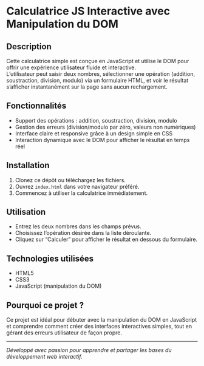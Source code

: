 # Calculatrice JS Interactive avec Manipulation du DOM

## Description

Cette calculatrice simple est conçue en JavaScript et utilise le DOM pour offrir une expérience utilisateur fluide et interactive.  
L’utilisateur peut saisir deux nombres, sélectionner une opération (addition, soustraction, division, modulo) via un formulaire HTML, et voir le résultat s’afficher instantanément sur la page sans aucun rechargement.

## Fonctionnalités

- Support des opérations : addition, soustraction, division, modulo
- Gestion des erreurs (division/modulo par zéro, valeurs non numériques)
- Interface claire et responsive grâce à un design simple en CSS
- Interaction dynamique avec le DOM pour afficher le résultat en temps réel

## Installation

1. Clonez ce dépôt ou téléchargez les fichiers.
2. Ouvrez `index.html` dans votre navigateur préféré.
3. Commencez à utiliser la calculatrice immédiatement.

## Utilisation

- Entrez les deux nombres dans les champs prévus.
- Choisissez l’opération désirée dans la liste déroulante.
- Cliquez sur “Calculer” pour afficher le résultat en dessous du formulaire.

## Technologies utilisées

- HTML5
- CSS3
- JavaScript (manipulation du DOM)

## Pourquoi ce projet ?

Ce projet est idéal pour débuter avec la manipulation du DOM en JavaScript et comprendre comment créer des interfaces interactives simples, tout en gérant des erreurs utilisateur de façon propre.

---

*Développé avec passion pour apprendre et partager les bases du développement web interactif.*
